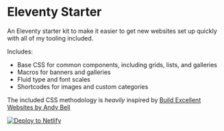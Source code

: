 # Eleventy Starter

An Eleventy starter kit to make it easier to get new websites set up quickly with all of my tooling included.

Includes:
* Base CSS for common components, including grids, lists, and galleries
* Macros for banners and galleries
* Fluid type and font scales
* Shortcodes for images and custom categories
  
The included CSS methodology is _heavily_ inspired by [Build Excellent Websites by Andy Bell](https://buildexcellentwebsit.es)

<a href="https://app.netlify.com/start/deploy?repository=https://github.com/lewisdaleuk/eleventy-starter">
	<img src="https://www.netlify.com/img/deploy/button.svg" alt="Deploy to Netlify" />
</a>